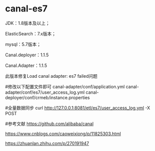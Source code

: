 # canal-es7

JDK：1.8版本及以上；

ElasticSearch：7.x版本；

mysql：5.7版本；

Canal.deployer：1.1.5

Canal.Adapter：1.1.5

此版本修复Load canal adapter: es7 failed问题

#修改以下配置文件即可
canal-adapter/conf/application.yml
canal-adapter/conf/es7/user_access_log.yml
canal-deployer/conf/crmeb/instance.properties


#全量数据同步
curl http://127.0.0.1:8081/etl/es7/user_access_log.yml -X POST

#参考文献
https://github.com/alibaba/canal

https://www.cnblogs.com/caoweixiong/p/11825303.html

https://zhuanlan.zhihu.com/p/270191947
